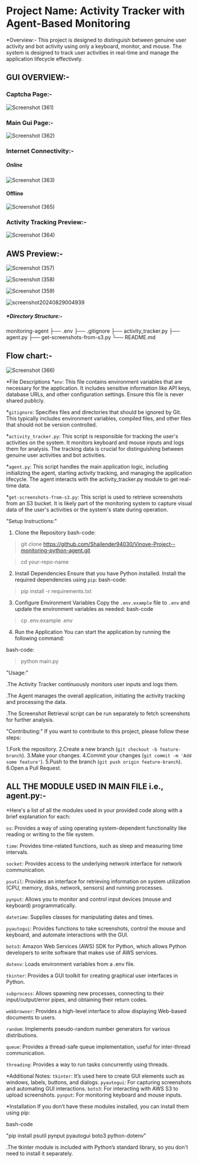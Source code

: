 # Project Name: Activity Tracker with Agent-Based Monitoring

*Overview:-
This project is designed to distinguish between genuine user activity and bot activity using only a keyboard, monitor, and mouse. The system is designed to track user activities in real-time and manage the application lifecycle effectively.

## GUI OVERVIEW:-

### Captcha Page:-
![Screenshot (361)](https://github.com/user-attachments/assets/7050ace0-009a-40d1-9f94-d5f158193eb8)

### Main Gui Page:-

![Screenshot (362)](https://github.com/user-attachments/assets/3517eac2-40f7-41e3-895e-2f948415ec96)

### Internet Connectivity:-

##### Online
![Screenshot (363)](https://github.com/user-attachments/assets/8d4c5e25-bd61-482b-b169-f47ea4f68ff6)
#### Offline

![Screenshot (365)](https://github.com/user-attachments/assets/c8dec37f-402b-40ce-b6d3-812367932a13)

### Activity Tracking Preview:-

![Screenshot (364)](https://github.com/user-attachments/assets/f6693dde-f5d9-4873-a7bd-567f23394e2b)

## AWS Preview:-

![Screenshot (357)](https://github.com/user-attachments/assets/97f4e3d3-0050-4915-b689-1f90e53f9192)

![Screenshot (358)](https://github.com/user-attachments/assets/19f304c8-b520-49b0-ad13-c086c0d47ed2)

![Screenshot (359)](https://github.com/user-attachments/assets/d0d84cfc-eff3-4289-9332-866710004c73)

![screenshot20240829004939](https://github.com/user-attachments/assets/18f43bec-933c-4ae6-9bfc-c43c635dbf15)




##### *Directory Structure:-
monitoring-agent
├── .env
├── .gitignore
├── activity_tracker.py
├── agent.py
├── get-screenshots-from-s3.py
└── README.md


## Flow chart:-

![Screenshot (366)](https://github.com/user-attachments/assets/8eb1acd9-2451-45d2-9d3b-19919bae27e4)


*File Descriptions
*`env`:
This file contains environment variables that are necessary for the application. It includes sensitive information like API keys, database URLs, and other configuration settings. Ensure this file is never shared publicly.

*`gitignore`:
Specifies files and directories that should be ignored by Git. This typically includes environment variables, compiled files, and other files that should not be version controlled.

*`activity_tracker.py`:
This script is responsible for tracking the user's activities on the system. It monitors keyboard and mouse inputs and logs them for analysis. The tracking data is crucial for distinguishing between genuine user activities and bot activities.

*`agent.py`:
This script handles the main application logic, including initializing the agent, starting activity tracking, and managing the application lifecycle. The agent interacts with the activity_tracker.py module to get real-time data.

*`get-screenshots-from-s3.py`:
This script is used to retrieve screenshots from an S3 bucket. It is likely part of the monitoring system to capture visual data of the user's activities or the system's state during operation.

"Setup Instructions:"
1. Clone the Repository
bash-code:
>git clone https://github.com/Shailender94030/Vinove-Project--monitoring-python-agent.git

>cd your-repo-name

2. Install Dependencies
Ensure that you have Python installed. Install the required dependencies using `pip`:
bash-code:

>pip install -r requirements.txt

3. Configure Environment Variables
Copy the `.env.example` file to `.env` and update the environment variables as needed:
bash-code

>cp .env.example .env

4. Run the Application
You can start the application by running the following command:

bash-code:

>python main.py

"Usage:"

.The Activity Tracker continuously     monitors user inputs and logs them.

.The Agent manages the overall application, initiating the activity tracking and processing the data.

.The Screenshot Retrieval script can be run separately to fetch screenshots for further analysis.

"Contributing:"
If you want to contribute to this project, please follow these steps:

1.Fork the repository.
2.Create a new branch (`git checkout -b feature-branch`).
3.Make your changes.
4.Commit your changes (`git commit -m 'Add some feature'`).
5.Push to the branch (`git push origin feature-branch`).
6.Open a Pull Request.

## ALL THE MODULE USED IN MAIN FILE i.e., agent.py:-
*Here's a list of all the modules used in your provided code along with a brief explanation for each:

`os`: Provides a way of using operating system-dependent functionality like reading or writing to the file system.

`time`: Provides time-related functions, such as sleep and measuring time intervals.

`socket`: Provides access to the underlying network interface for network communication.

`psutil`: Provides an interface for retrieving information on system utilization (CPU, memory, disks, network, sensors) and running processes.

`pynput`: Allows you to monitor and control input devices (mouse and keyboard) programmatically.

`datetime`: Supplies classes for manipulating dates and times.

`pyautogui`: Provides functions to take screenshots, control the mouse and keyboard, and automate interactions with the GUI.

`boto3`: Amazon Web Services (AWS) SDK for Python, which allows Python developers to write software that makes use of AWS services.

`dotenv`: Loads environment variables from a .env file.

`tkinter`: Provides a GUI toolkit for creating graphical user interfaces in Python.

`subprocess`: Allows spawning new processes, connecting to their input/output/error pipes, and obtaining their return codes.

`webbrowser`: Provides a high-level interface to allow displaying Web-based documents to users.

`random`: Implements pseudo-random number generators for various distributions.

`queue`: Provides a thread-safe queue implementation, useful for inter-thread communication.

`threading`: Provides a way to run tasks concurrently using threads.

*Additional Notes:
`tkinter`: It’s used here to create GUI elements such as windows, labels, buttons, and dialogs.
`pyautogui`: For capturing screenshots and automating GUI interactions.
`boto3`: For interacting with AWS S3 to upload screenshots.
`pynput`: For monitoring keyboard and mouse inputs.

*Installation
 If you don’t have these modules installed, you can install them using pip:

bash-code

"pip install psutil pynput pyautogui boto3 python-dotenv"

.The tkinter module is included with Python’s standard library, so you don't need to install it separately.
